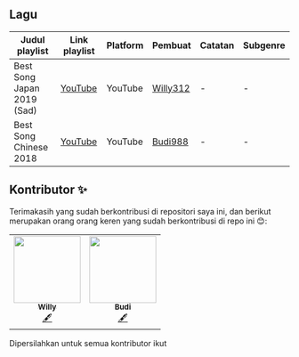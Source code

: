 ## Lagu

| Judul playlist | Link playlist | Platform | Pembuat | Catatan | Subgenre |
| -------------- | ------------- | -------- | ------- | ------- | -------- |
| Best Song Japan 2019 (Sad) | [YouTube](https://www.youtube.com/watch?v=UIyL1jI7Xwc) | YouTube | [Willy312](https://github.com/willy312) | - | - |
| Best Song Chinese 2018  | [YouTube](https://www.youtube.com/watch?v=FbRxoSc4-sU) | YouTube | [Budi988](https://github.com/Budi988) | - | - |




## Kontributor ✨

Terimakasih yang sudah berkontribusi di repositori saya ini, dan berikut merupakan orang orang keren yang sudah berkontribusi di repo ini 😊:

<table>
  <tr>
<td align="center"><a href="https://github.com/willy312"><img src="https://avatars1.githubusercontent.com/u/72329968?s=96&v=4" width="120px;" alt=""/><br /><sub><b>Willy</b></sub></a><br /><a href="#content-Willy" title="Content">🖋</a></td>
    <td align="center"><a href="https://github.com/Budi988"><img src="https://avatars3.githubusercontent.com/u/72338105?s=120&v=4" width="120px;" alt=""/><br /><sub><b>Budi</b></sub></a><br /><a href="#content-Budi988" title="Content">🖋</a></td>
  </tr>
</table>

Dipersilahkan untuk semua kontributor ikut

